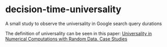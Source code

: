# decision-time-universality
A small study to observe the universality in Google search query durations

The definition of universality can be seen in this paper: [Universality in Numerical Computations with Random Data. Case Studies](http://arxiv.org/abs/1407.3829)
